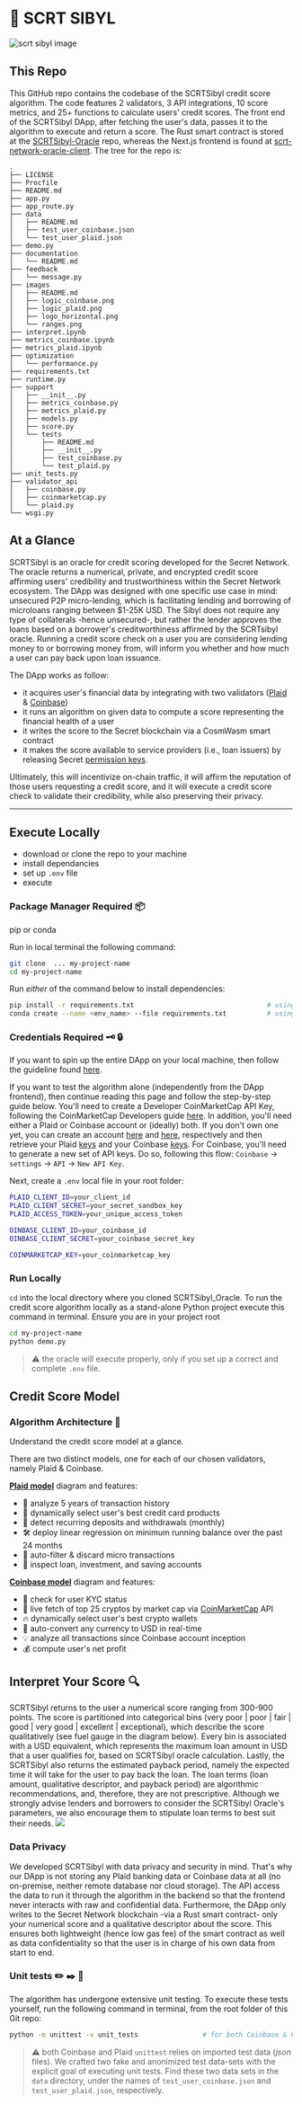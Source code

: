 # 🚀 SCRT SIBYL

![scrt sibyl image](./images/logo_horizontal.png)

## This Repo
This GitHub repo contains the codebase of the SCRTSibyl credit score algorithm. The code features 2 validators, 3 API integrations, 10 score metrics, and 25+ functions to calculate users' credit scores. The front end of the SCRTSibyl DApp, after fetching the user's data, passes it to the algorithm to execute and return a score. The Rust smart contract is stored at the [SCRTSibyl-Oracle](https://github.com/BalloonBox-Inc/SCRTSibyl-Contract) repo, whereas the Next.js frontend is found at [scrt-network-oracle-client](https://github.com/BalloonBox-Inc/scrt-network-oracle-client). The tree for the repo is:

```
.
├── LICENSE
├── Procfile
├── README.md
├── app.py
├── app_route.py
├── data
│   ├── README.md
│   ├── test_user_coinbase.json
│   └── test_user_plaid.json
├── demo.py
├── documentation
│   └── README.md
├── feedback
│   └── message.py
├── images
│   ├── README.md
│   ├── logic_coinbase.png
│   ├── logic_plaid.png
│   ├── logo_horizontal.png
│   └── ranges.png
├── interpret.ipynb
├── metrics_coinbase.ipynb
├── metrics_plaid.ipynb
├── optimization
│   └── performance.py
├── requirements.txt
├── runtime.py
├── support
│   ├── __init__.py
│   ├── metrics_coinbase.py
│   ├── metrics_plaid.py
│   ├── models.py
│   ├── score.py
│   └── tests
│       ├── README.md
│       ├── __init__.py
│       ├── test_coinbase.py
│       └── test_plaid.py
├── unit_tests.py
├── validator_api
│   ├── coinbase.py
│   ├── coinmarketcap.py
│   └── plaid.py
└── wsgi.py
```


## At a Glance
SCRTSibyl is an oracle for credit scoring developed for the Secret Network. The oracle returns a numerical, private, and encrypted credit score affirming users' credibility and trustworthiness within the Secret Network ecosystem. The DApp was designed with one specific use case in mind: unsecured P2P micro-lending, which is facilitating lending and borrowing of microloans ranging between $1-25K USD. The Sibyl does not require any type of collaterals -hence unsecured-, but rather the lender approves the loans based on a borrower's creditworthiness affirmed by the SCRTsibyl oracle. Running a credit score check on a user you are considering lending money to or borrowing money from, will inform you whether and how much a user can pay back upon loan issuance. 

The DApp works as follow: 
 - it acquires user's financial data by integrating with two validators ([Plaid](https://dashboard.plaid.com/overview) & [Coinbase](https://developers.coinbase.com/))
 - it runs an algorithm on given data to compute a score representing the financial health of a user
 - it writes the score to the Secret blockchain via a CosmWasm smart contract
 - it makes the score available to service providers (i.e., loan issuers) by releasing Secret [permission keys](https://github.com/SecretFoundation/SNIPs/blob/master/SNIP-24.md#secretd). 

Ultimately, this will incentivize on-chain traffic, it will affirm the reputation of those users requesting a credit score, and it will execute a credit score check to validate their credibility, while also preserving their privacy. 

 ---

## Execute Locally
 * download or clone the repo to your machine
 * install dependancies 
 * set up ```.env``` file 
 * execute 


### Package Manager Required :package:
pip or conda

Run in local terminal the following command:
```bash
git clone  ... my-project-name
cd my-project-name
```

Run *either* of the command below to install dependencies:
```bash
pip install -r requirements.txt                                 # using pip
conda create --name <env_name> --file requirements.txt          # using Conda
```


### Credentials Required :old_key: :lock:

If you want to spin up the entire DApp on your local machine, then follow the guideline found [here](https://github.com/BalloonBox-Inc/scrt-network-oracle-client#readme).

If you want to test the algorithm alone (independently from the DApp frontend), then continue reading this page and follow the step-by-step guide below. You'll need to create a Developer CoinMarketCap API Key, following the CoinMarketCap Developers guide [here](https://coinmarketcap.com/api/documentation/v1/#section/Introduction). In addition, you'll need either a Plaid or Coinbase account or (ideally) both. If you don't own one yet, you can create an account [here](https://dashboard.plaid.com/signin) and [here](https://www.coinbase.com/signup), respectively and then retrieve your Plaid [keys](https://dashboard.plaid.com/team/keys) and your Coinbase [keys](https://www.coinbase.com/settings/api). For Coinbase, you'll need to generate a new set of API keys. Do so, following this flow: `Coinbase` -> `settings` -> `API` -> `New API Key`.

Next, create a ```.env``` local file in your root folder: 

```bash
PLAID_CLIENT_ID=your_client_id
PLAID_CLIENT_SECRET=your_secret_sandbox_key
PLAID_ACCESS_TOKEN=your_unique_access_token

OINBASE_CLIENT_ID=your_coinbase_id
OINBASE_CLIENT_SECRET=your_coinbase_secret_key

COINMARKETCAP_KEY=your_coinmarketcap_key
```

### Run Locally
`cd` into the local directory where you cloned SCRTSibyl_Oracle. To run the credit score algorithm locally as a stand-alone Python project execute this command in terminal. Ensure you are in your project root

```bash
cd my-project-name
python demo.py
```

> :warning: the oracle will execute properly, only if you set up a correct and complete `.env` file.


## Credit Score Model 

### Algorithm Architecture :page_facing_up:
Understand the credit score model at a glance. 

There are two distinct models, one for each of our chosen validators, namely Plaid & Coinbase.

[**Plaid model**](./images/logic_plaid.png) diagram and features:
- :curling_stone: analyze 5 years of transaction history
- :gem: dynamically select user's best credit card products
- :dart: detect recurring deposits and withdrawals (monthly)
- :hammer_and_wrench: deploy linear regression on minimum running balance over the past 24 months
- :magnet: auto-filter & discard micro transactions
- :pushpin: inspect loan, investment, and saving accounts

[**Coinbase model**](./images/logic_coinbase.png) diagram and features:
- :bell: check for user KYC status
- :key: live fetch of top 25 cryptos by market cap via [CoinMarketCap](https://coinmarketcap.com/) API
- :fire: dynamically select user's best crypto wallets
- :closed_lock_with_key: auto-convert any currency to USD in real-time
- :bulb: analyze all transactions since Coinbase account inception
- :moneybag: compute user's net profit
 
 
  
## Interpret Your Score :mag:

SCRTSibyl returns to the user a numerical score ranging from 300-900 points. The score is partitioned into categorical bins (very poor | poor | fair | good | very good | excellent | exceptional), which describe the score qualitatively (see fuel gauge in the diagram below). Every bin is associated with a USD equivalent, which represents the maximum loan amount in USD that a user qualifies for, based on SCRTSibyl oracle calculation. Lastly, the SCRTSibyl also returns the estimated payback period, namely the expected time it will take for the user to pay back the loan. The loan terms (loan amount, qualitative descriptor, and payback period) are algorithmic recommendations, and, therefore, they are not prescriptive. Although we strongly advise lenders and borrowers to consider the SCRTSibyl Oracle's parameters, we also encourage them to stipulate loan terms to best suit their needs. 
![](./images/ranges.png) 


### Data Privacy

We developed SCRTSibyl with data privacy and security in mind. That's why our DApp is not storing any Plaid banking data or Coinbase data at all (no on-premise, neither remote database nor cloud storage). The API access the data to run it through the algorithm in the backend so that the frontend never interacts with raw and confidential data. Furthermore, the DApp only writes to the Secret Network blockchain -via a Rust smart contract- only your numerical score and a qualitative descriptor about the score. This ensures both lightweight (hence low gas fee) of the smart contract as well as data confidentiality so that the user is in charge of his own data from start to end.  

### Unit tests :pencil2: :black_nib: :page_facing_up:

The algorithm has undergone extensive unit testing. To execute these tests yourself, run the following command in terminal, from the root folder of this Git repo:

```bash
python -m unittest -v unit_tests                # for both Coinbase & Plaid
```

> :warning: both Coinbase and Plaid `unittest` relies on imported test data (_json_ files). We crafted two fake and anonimized test data-sets with the explicit goal of executing unit tests. Find these two data sets in the `data` directory, under the names of `test_user_coinbase.json` and `test_user_plaid.json`, respectively. 







